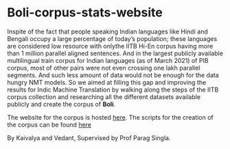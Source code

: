 # Boli-corpus-stats-website

Inspite of the fact that people speaking Indian languages like Hindi and Bengali occupy a large percentage of today’s population; these languages are considered low resource with onlythe IITB Hi-En corpus having more than 1 million parallel aligned sentences. And in the largest publicly available multilingual train corpus for Indian languages (as of March 2021) of PIB corpus, most of other pairs were not even crossing one lakh parallel segments. And such less amount of data would not be enough for the data hungry NMT models. So we aimed at filling this gap and improving the results for Indic Machine Translation by walking along the steps of the IITB corpus collection and researching all the different datasets available publicly and create the corpus of **Boli**. 

The website for the corpus is hosted [here](https://indicmt.herokuapp.com/). The scripts for the creation of the corpus can be found [here](https://github.com/Vedant2311/Indic-Parallel-Corpus-Boli)

By Kaivalya and Vedant,
Supervised by Prof Parag Singla.
